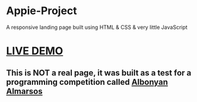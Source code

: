 # Appie-Project

A responsive landing page built using HTML & CSS & very little JavaScript

# [LIVE DEMO](https://appie-project.netlify.app/)

## This is NOT a real page, it was built as a test for a programming competition called [Albonyan Almarsos](https://www.albonyanalmarsos.org/)
